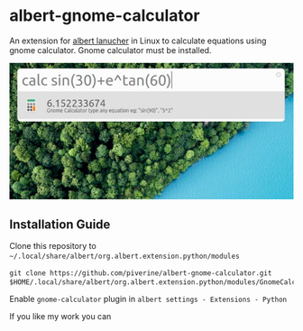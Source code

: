 # albert-gnome-calculator
An extension for [albert lanucher](https://albertlauncher.github.io/) in Linux to calculate equations using gnome calculator. Gnome calculator must be installed.

![alt](screenshots/screenshot1.jpg)

## Installation Guide
Clone this repository to `~/.local/share/albert/org.albert.extension.python/modules`
```
git clone https://github.com/piverine/albert-gnome-calculator.git $HOME/.local/share/albert/org.albert.extension.python/modules/GnomeCalculator
```
Enable `gnome-calculator` plugin in `albert settings - Extensions - Python`

If you like my work you can

